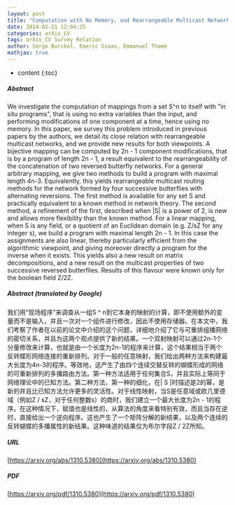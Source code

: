 ```yaml
---
layout: post
title: "Computation with No Memory, and Rearrangeable Multicast Networks"
date: 2014-02-21 12:04:25
categories: arXiv_CV
tags: arXiv_CV Survey Relation
author: Serge Burckel, Emeric Gioan, Emmanuel Thomé
mathjax: true
---
```


* content
{:toc}

##### Abstract
We investigate the computation of mappings from a set S^n to itself with "in situ programs", that is using no extra variables than the input, and performing modifications of one component at a time, hence using no memory. In this paper, we survey this problem introduced in previous papers by the authors, we detail its close relation with rearrangeable multicast networks, and we provide new results for both viewpoints. A bijective mapping can be computed by 2n - 1 component modifications, that is by a program of length 2n - 1, a result equivalent to the rearrangeability of the concatenation of two reversed butterfly networks. For a general arbitrary mapping, we give two methods to build a program with maximal length 4n-3. Equivalently, this yields rearrangeable multicast routing methods for the network formed by four successive butterflies with alternating reversions. The first method is available for any set S and practically equivalent to a known method in network theory. The second method, a refinement of the first, described when |S| is a power of 2, is new and allows more flexibility than the known method. For a linear mapping, when S is any field, or a quotient of an Euclidean domain (e.g. Z/sZ for any integer s), we build a program with maximal length 2n - 1. In this case the assignments are also linear, thereby particularly efficient from the algorithmic viewpoint, and giving moreover directly a program for the inverse when it exists. This yields also a new result on matrix decompositions, and a new result on the multicast properties of two successive reversed butterflies. Results of this flavour were known only for the boolean field Z/2Z.

##### Abstract (translated by Google)
我们用“现场程序”来调查从一组S ^ n到它本身的映射的计算，即不使用额外的变量而不是输入，并且一次对一个组件进行修改，因此不使用存储器。在本文中，我们考察了作者在以前的论文中介绍的这个问题，详细地介绍了它与可重排组播网络的密切关系，并且为这两个观点提供了新的结果。一个双射映射可以通过2n-1个分量修改来计算，也就是由一个长度为2n-1的程序来计算，这个结果相当于两个反转蝶形网络连接的重新排列。对于一般的任意映射，我们给出两种方法来构建最大长度为4n-3的程序。等效地，这产生了由四个连续交替反转的蝴蝶形成的网络的可重新排列的多播路由方法。第一种方法适用于任何集合S，并且实际上等同于网络理论中的已知方法。第二种方法，第一种的细化，在| S |时描述是2的幂，是新的并且比已知方法允许更多的灵活性。对于线性映射，当S是任意域或欧几里德域（例如Z / sZ，对于任何整数s）的商时，我们建立一个最大长度为2n  -  1的程序。在这种情况下，赋值也是线性的，从算法的角度来看特别有效，而且当存在逆时，直接给出一个逆向程序。这也产生了一个矩阵分解的新结果，以及两个连续的反转蝴蝶的多播属性的新结果。这种味道的结果仅为布尔字段Z / 2Z所知。

##### URL
[https://arxiv.org/abs/1310.5380](https://arxiv.org/abs/1310.5380)

##### PDF
[https://arxiv.org/pdf/1310.5380](https://arxiv.org/pdf/1310.5380)

